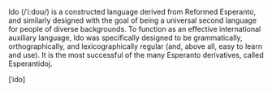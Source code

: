 Ido (/ˈiːdoʊ/) is a constructed language derived from Reformed Esperanto, and similarly designed with the goal of being a universal second language for people of diverse backgrounds. To function as an effective international auxiliary language, Ido was specifically designed to be grammatically, orthographically, and lexicographically regular (and, above all, easy to learn and use). It is the most successful of the many Esperanto derivatives, called Esperantidoj.

[ˈido]
